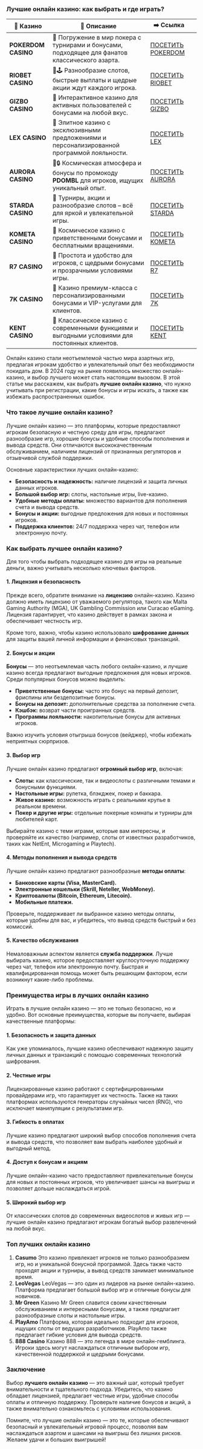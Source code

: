 ### Лучшие онлайн казино: как выбрать и где играть?
| 🎰 Казино           | 📜 Описание                                                                                       | ➡️ Ссылка                                                                                          |   |
| ------------------- | ------------------------------------------------------------------------------------------------- | -------------------------------------------------------------------------------------------------- | - |
| **POKERDOM CASINO** | 🎲 Погружение в мир покера с турнирами и бонусами, подходящее для фанатов классического азарта.   | [ПОСЕТИТЬ POKERDOM](https://brandplay.link/FwVc4f)                                                 |   |
| **RIOBET CASINO**   | 🌟🕹️ Разнообразие слотов, быстрые выплаты и щедрые акции ждут каждого игрока.                    | [ПОСЕТИТЬ RIOBET](https://brandplay.link/TnjsxFvH)                                                 |   |
| **GIZBO CASINO**    | 🚀 Интерактивное казино для активных пользователей с бонусами на любой вкус.                      | [ПОСЕТИТЬ GIZBO](https://brandplay.link/rvzLrVLp)                                                  |   |
| **LEX CASINO**      | 🎰 Элитное казино с эксклюзивными предложениями и персонализированной программой лояльности.      | [ПОСЕТИТЬ LEX](https://brandplay.link/VMqNXPFs)                                                    |   |
| **AURORA CASINO**   | 🌌🔒 Космическая атмосфера и бонусы по промокоду **PDOMBL** для игроков, ищущих уникальный опыт. | [ПОСЕТИТЬ AURORA](https://10trafic-stat2.com/click/668546556bcc6313411604bc/6766/13031/subaccount) |   |
| **STARDA CASINO**   | 🌠 Турниры, акции и разнообразие слотов – всё для яркой и увлекательной игры.                     | [ПОСЕТИТЬ STARDA](https://brandplay.link/HDcDrxLk)                                                 |   |
| **KOMETA CASINO**   | 💫 Космическое казино с приветственными бонусами и бесплатными вращениями.                        | [ПОСЕТИТЬ KOMETA](https://brandplay.link/jHzFFYGv)                                                 |   |
| **R7 CASINO**       | 🎯 Простота и удобство для игроков, с щедрыми бонусами и прозрачными условиями игры.              | [ПОСЕТИТЬ R7](https://brandplay.link/dByFXP7h)                                                     |   |
| **7K CASINO**       | 💎 Казино премиум-класса с персонализированными бонусами и VIP-услугами для клиентов.             | [ПОСЕТИТЬ 7K](https://brandplay.link/dd46bNgD)                                                     |   |
| **KENT CASINO**     | 🎲 Классическое казино с современными функциями и выгодными условиями для постоянных клиентов.    | [ПОСЕТИТЬ KENT](https://brandplay.link/XRH1g6Vb)      
Онлайн казино стали неотъемлемой частью мира азартных игр, предлагая игрокам удобство и увлекательный опыт без необходимости покидать дом. В 2024 году на рынке появилось множество онлайн-казино, и выбор лучшего может стать настоящим вызовом. В этой статье мы расскажем, как выбрать **лучшие онлайн казино**, что нужно учитывать при регистрации, какие бонусы и игры искать, а также как избежать распространенных ошибок.





### Что такое лучшие онлайн казино?

Лучшие онлайн казино — это платформы, которые предоставляют игрокам безопасную и честную среду для игры, предлагают разнообразие игр, хорошие бонусы и удобные способы пополнения и вывода средств. Они отличаются высококачественным обслуживанием, наличием лицензий от признанных регуляторов и отзывчивой службой поддержки.

Основные характеристики лучших онлайн-казино:

* **Безопасность и надежность:** наличие лицензий и защита личных данных игроков.
* **Большой выбор игр:** слоты, настольные игры, live-казино.
* **Удобные методы оплаты:** множество вариантов для пополнения счета и вывода средств.
* **Бонусы и акции:** выгодные предложения для новых и постоянных игроков.
* **Поддержка клиентов:** 24/7 поддержка через чат, телефон или электронную почту.

### Как выбрать лучшее онлайн казино?

Для того чтобы выбрать подходящее казино для игры на реальные деньги, важно учитывать несколько ключевых факторов.

#### 1. **Лицензия и безопасность**

Прежде всего, обратите внимание на **лицензию** онлайн-казино. Казино должно иметь лицензию от уважаемого регулятора, такого как Malta Gaming Authority (MGA), UK Gambling Commission или Curacao eGaming. Лицензия гарантирует, что казино действует в рамках закона и обеспечивает честность игр.

Кроме того, важно, чтобы казино использовало **шифрование данных** для защиты вашей личной информации и финансовых транзакций.

#### 2. **Бонусы и акции**

**Бонусы** — это неотъемлемая часть любого онлайн-казино, и лучшие казино всегда предлагают выгодные предложения для новых игроков. Среди популярных бонусов можно выделить:

* **Приветственные бонусы:** часто это бонус на первый депозит, фриспины или бездепозитные бонусы.
* **Бонусы на депозит:** дополнительные средства за пополнение счета.
* **Кэшбэк:** возврат части проигранных средств.
* **Программы лояльности:** накопительные бонусы для активных игроков.

Важно изучить условия отыгрыша бонусов (вейджер), чтобы избежать неприятных сюрпризов.

#### 3. **Выбор игр**

Лучшие онлайн казино предлагают **огромный выбор игр**, включая:

* **Слоты:** как классические, так и видеослоты с различными темами и бонусными функциями.
* **Настольные игры:** рулетка, блэкджек, покер и баккара.
* **Живое казино:** возможность играть с реальными крупье в реальном времени.
* **Покер и другие игры:** отдельные покерные комнаты и турниры для любителей карт.

Выбирайте казино с теми играми, которые вам интересны, и проверяйте их качество (например, слоты от известных разработчиков, таких как NetEnt, Microgaming и Playtech).

#### 4. **Методы пополнения и вывода средств**

Лучшие онлайн казино предлагают разнообразные **методы оплаты**:

* **Банковские карты (Visa, MasterCard).**
* **Электронные кошельки (Skrill, Neteller, WebMoney).**
* **Криптовалюты (Bitcoin, Ethereum, Litecoin).**
* **Мобильные платежи.**

Проверьте, поддерживает ли выбранное казино методы оплаты, которые удобны для вас, и убедитесь, что вывод средств быстрый и без комиссий.

#### 5. **Качество обслуживания**

Немаловажным аспектом является **служба поддержки**. Лучше выбирать казино, которое предоставляет круглосуточную поддержку через чат, телефон или электронную почту. Быстрая и квалифицированная помощь может быть решающим фактором, если возникнут какие-либо проблемы.

### Преимущества игры в лучших онлайн казино

Играть в лучшие онлайн казино — это не только безопасно, но и удобно. Вот основные преимущества, которые вы получаете, выбирая качественные платформы:

#### 1. **Безопасность и защита данных**

Как уже упоминалось, лучшие казино обеспечивают надежную защиту личных данных и транзакций с помощью современных технологий шифрования.

#### 2. **Честные игры**

Лицензированные казино работают с сертифицированными провайдерами игр, что гарантирует их честность. Также на таких платформах используются генераторы случайных чисел (RNG), что исключает манипуляции с результатами игр.

#### 3. **Гибкость в оплатах**

Лучшие казино предлагают широкий выбор способов пополнения счета и вывода средств, что позволяет вам выбрать наиболее удобный и выгодный метод.

#### 4. **Доступ к бонусам и акциям**

Лучшие онлайн-казино часто предоставляют привлекательные бонусы для новых и постоянных игроков, что увеличивает шансы на выигрыш и позволяет дольше наслаждаться игрой.

#### 5. **Широкий выбор игр**

От классических слотов до современных видеослотов и живых игр — лучшие онлайн казино предлагают игрокам богатый выбор развлечений на любой вкус.

### Топ лучших онлайн казино

1. **Casumo**
   Это казино привлекает игроков не только разнообразием игр, но и уникальной бонусной программой. Здесь также часто проходят акции и турниры, а вывод средств занимает минимальное время.
2. **LeoVegas**
   LeoVegas — это один из лидеров на рынке онлайн-казино. Платформа предлагает большой выбор игр и отличные бонусы для новичков.
3. **Mr Green**
   Казино Mr Green славится своим качественным обслуживанием и интересными бонусами, а также предлагает разнообразные слоты и настольные игры.
4. **PlayAmo**
   Платформа, которая идеально подходит для игроков, ищущих слоты от ведущих разработчиков. PlayAmo также предлагает гибкие условия для вывода средств.
5. **888 Casino**
   Казино 888 — это легенда в мире онлайн-гемблинга. Игроки здесь могут наслаждаться отличным выбором игр, качественной поддержкой и щедрыми бонусами.

### Заключение

Выбор **лучшего онлайн казино** — это важный шаг, который требует внимательности и тщательного подхода. Убедитесь, что казино обладает лицензией, предлагает честные игры, удобные способы оплаты и отличную поддержку. Проверьте наличие бонусов и акций, а также внимательно ознакомьтесь с условиями использования.

Помните, что лучшие онлайн казино — это те, которые обеспечивают безопасный и увлекательный игровой процесс, позволяя вам наслаждаться азартом и шансами на выигрыш без лишних рисков. Желаем удачи и больших выигрышей!
